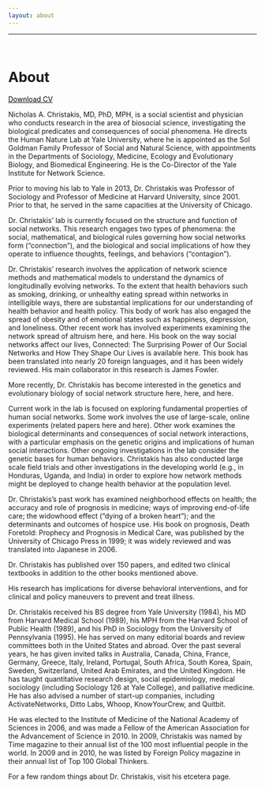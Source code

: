 ```yaml
---
layout: about
---
```

<hr> <br>

# About

<a style="color:black" class="btn btn-outline btn-xl page-scroll" href="/uploads/Christakis_CV.pdf">Download CV</a>


Nicholas A. Christakis, MD, PhD, MPH, is a social scientist and physician who conducts research in the area of biosocial science, investigating the biological predicates and consequences of social phenomena. He directs the Human Nature Lab at Yale University, where he is appointed as the Sol Goldman Family Professor of Social and Natural Science, with appointments in the Departments of Sociology, Medicine, Ecology and Evolutionary Biology, and Biomedical Engineering. He is the Co-Director of the Yale Institute for Network Science.

Prior to moving his lab to Yale in 2013, Dr. Christakis was Professor of Sociology and Professor of Medicine at Harvard University, since 2001. Prior to that, he served in the same capacities at the University of Chicago.

Dr. Christakis’ lab is currently focused on the structure and function of social networks. This research engages two types of phenomena: the social, mathematical, and biological rules governing how social networks form (“connection”), and the biological and social implications of how they operate to influence thoughts, feelings, and behaviors (“contagion”).

Dr. Christakis’ research involves the application of network science methods and mathematical models to understand the dynamics of longitudinally evolving networks. To the extent that health behaviors such as smoking, drinking, or unhealthy eating spread within networks in intelligible ways, there are substantial implications for our understanding of health behavior and health policy. This body of work has also engaged the spread of obesity and of emotional states such as happiness, depression, and loneliness. Other recent work has involved experiments examining the network spread of altruism here, and here. His book on the way social networks affect our lives, Connected: The Surprising Power of Our Social Networks and How They Shape Our Lives is available here. This book has been translated into nearly 20 foreign languages, and it has been widely reviewed. His main collaborator in this research is James Fowler.

More recently, Dr. Christakis has become interested in the genetics and evolutionary biology of social network structure here, here, and here.

Current work in the lab is focused on exploring fundamental properties of human social networks. Some work involves the use of large-scale, online experiments (related papers here and here). Other work examines the biological determinants and consequences of social network interactions, with a particular emphasis on the genetic origins and implications of human social interactions. Other ongoing investigations in the lab consider the genetic bases for human behaviors. Christakis has also conducted large scale field trials and other investigations in the developing world (e.g., in Honduras, Uganda, and India) in order to explore how network methods might be deployed to change health behavior at the population level.

Dr. Christakis’s past work has examined neighborhood effects on health; the accuracy and role of prognosis in medicine; ways of improving end-of-life care; the widowhood effect (“dying of a broken heart”); and the determinants and outcomes of hospice use. His book on prognosis, Death Foretold: Prophecy and Prognosis in Medical Care, was published by the University of Chicago Press in 1999; it was widely reviewed and was translated into Japanese in 2006.

Dr. Christakis has published over 150 papers, and edited two clinical textbooks in addition to the other books mentioned above.

His research has implications for diverse behavioral interventions, and for clinical and policy maneuvers to prevent and treat illness.

Dr. Christakis received his BS degree from Yale University (1984), his MD from Harvard Medical School (1989), his MPH from the Harvard School of Public Health (1989), and his PhD in Sociology from the University of Pennsylvania (1995). He has served on many editorial boards and review committees both in the United States and abroad. Over the past several years, he has given invited talks in Australia, Canada, China, France, Germany, Greece, Italy, Ireland, Portugal, South Africa, South Korea, Spain, Sweden, Switzerland, United Arab Emirates, and the United Kingdom. He has taught quantitative research design, social epidemiology, medical sociology (including Sociology 126 at Yale College), and palliative medicine. He has also advised a number of start-up companies, including ActivateNetworks, Ditto Labs, Whoop, KnowYourCrew, and Quitbit.

He was elected to the Institute of Medicine of the National Academy of Sciences in 2006, and was made a Fellow of the American Association for the Advancement of Science in 2010. In 2009, Christakis was named by Time magazine to their annual list of the 100 most influential people in the world. In 2009 and in 2010, he was listed by Foreign Policy magazine in their annual list of Top 100 Global Thinkers.

For a few random things about Dr. Christakis, visit his etcetera page.
